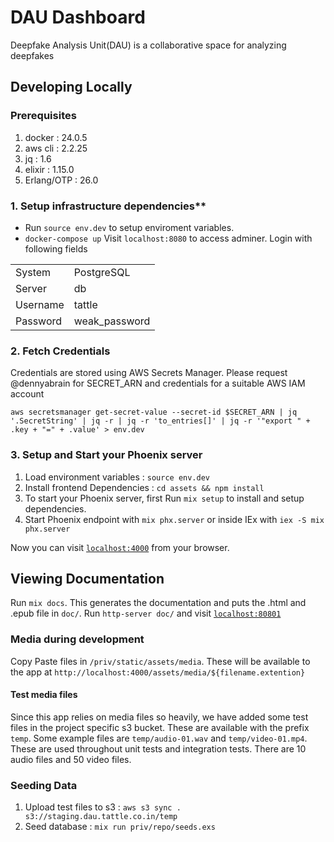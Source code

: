 # DAU Dashboard
Deepfake Analysis Unit(DAU) is a collaborative space for analyzing deepfakes 

## Developing Locally

### Prerequisites
1. docker : 24.0.5
2. aws cli : 2.2.25
3. jq : 1.6
4. elixir : 1.15.0
5. Erlang/OTP : 26.0 

### 1. Setup infrastructure dependencies**

- Run `source env.dev` to setup enviroment variables.
- `docker-compose up`
Visit `localhost:8080` to access adminer. Login with following fields

| | |
|---|---|
|System|PostgreSQL|
|Server|db|
|Username|tattle|
|Password|weak_password|

### 2. Fetch Credentials
Credentials are stored using AWS Secrets Manager. Please request @dennyabrain for SECRET_ARN and credentials for a suitable AWS IAM account
```shell
aws secretsmanager get-secret-value --secret-id $SECRET_ARN | jq '.SecretString' | jq -r | jq -r 'to_entries[]' | jq -r '"export " + .key + "=" + .value' > env.dev
```

### 3. Setup and Start your Phoenix server

1. Load environment variables : `source env.dev` 
2. Install frontend Dependencies : `cd assets && npm install` 
3. To start your Phoenix server, first Run `mix setup` to install and setup dependencies.
4. Start Phoenix endpoint with `mix phx.server` or inside IEx with `iex -S mix phx.server`

Now you can visit [`localhost:4000`](http://localhost:4000) from your browser.

## Viewing Documentation
Run `mix docs`. This generates the documentation and puts the .html and .epub file in `doc/`. Run `http-server doc/` and visit [`localhost:80801`](http://localhost:8081) 


### Media during development
Copy Paste files in `/priv/static/assets/media`. These will be available to the app at `http://localhost:4000/assets/media/${filename.extention}`

#### Test media files
Since this app relies on media files so heavily, we have added some test files in the project specific s3 bucket. These are available with the prefix `temp`. Some example files are `temp/audio-01.wav` and `temp/video-01.mp4`. These are used throughout unit tests and integration tests. There are 10 audio files and 50 video files. 

### Seeding Data 
1. Upload test files to s3 : `aws s3 sync . s3://staging.dau.tattle.co.in/temp`
2. Seed database : `mix run priv/repo/seeds.exs`

